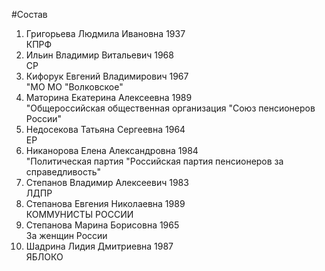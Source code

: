 #Состав
1. Григорьева Людмила Ивановна 1937   
    КПРФ
2. Ильин Владимир Витальевич 1968   
    СР
3. Кифорук Евгений Владимирович 1967   
    "МО МО "Волковское"
4. Маторина Екатерина Алексеевна 1989   
    "Общероссийская общественная организация "Союз пенсионеров России"
5. Недосекова Татьяна Сергеевна 1964   
    ЕР
6. Никанорова Елена Александровна 1984   
    "Политическая партия "Российская партия пенсионеров за справедливость"
7. Степанов Владимир Алексеевич 1983   
    ЛДПР
8. Степанова Евгения Николаевна 1989   
    КОММУНИСТЫ РОССИИ
9. Степанова Марина Борисовна 1965   
    За женщин России
10. Шадрина Лидия Дмитриевна 1987   
    ЯБЛОКО
